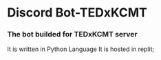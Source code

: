 # Discord Bot-TEDxKCMT
### The bot builded for TEDxKCMT server
It is written in Python Language
It is hosted in replit;
